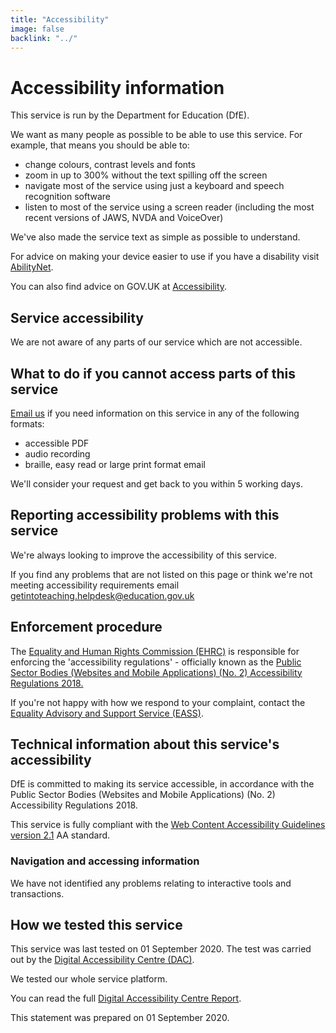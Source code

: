 ```yaml
---
title: "Accessibility"
image: false
backlink: "../"
---
```


<div class="content__right">

</div>

<div class="content__left">
  <h1>
    Accessibility information
  </h1>
    <p>
      This service is run by the Department for Education (DfE).
    </p>
    <p>
      We want as many people as possible to be able to use this service. For
      example, that means you should be able to:
    </p>
    <ul class="govuk-list govuk-list--bullet">
      <li>change colours, contrast levels and fonts</li>
      <li>zoom in up to 300% without the text spilling off the screen</li>
      <li>navigate most of the service using just a keyboard and speech recognition software</li>
      <li>
        listen to most of the service using a screen reader (including the most
        recent versions of JAWS, NVDA and VoiceOver)
      </li>
    </ul>
    <p>
      We've also made the service text as simple as possible to understand.
    </p>
    <p>
      For advice on making your device easier to use if you have a disability
      visit <a href="https://mcmw.abilitynet.org.uk/">AbilityNet</a>.
    </p>
    <p>
      You can also find advice on GOV.UK at <a href="https://www.gov.uk/help/accessibility">Accessibility</a>.
    </p>
    <h2 class="govuk-heading-m">Service accessibility</h2>
    <p>
      We are not aware of any parts of our service which are not accessible.
    </p>
    <h2 class="govuk-heading-m">What to do if you cannot access parts of this service</h2>
    <p>
       <a aria-label="Get into teaching support email address" href="mailto:getintoteaching.helpdesk@education.gov.uk">Email us</a> if you need information on this service in any of the following formats:
       <ul>
     <li>accessible PDF</li>
     <li>audio recording</li>
     <li>braille, easy read or large print format email</li> 
     </ul>
   </p>
      
 <p>
      We'll consider your request and get back to you within 5 working days.
    </p>
    <h2 class="govuk-heading-m">Reporting accessibility problems with this service</h2>
    <p>
      We're always looking to improve the accessibility of this service.
    </p>
    <p>
      If you find any problems that are not listed on this page or think we're
      not meeting accessibility requirements email 
      <a href="mailto:getintoteaching.helpdesk@education.gov.uk">getintoteaching.helpdesk@education.gov.uk</a>
    </p>
    <h2 class="govuk-heading-m">Enforcement procedure</h2>
    <p>
      The <a href="https://www.equalityhumanrights.com/en">Equality and Human Rights Commission (EHRC)</a>
      is responsible for
      enforcing the 'accessibility regulations' - officially known as the
      <a href="http://www.legislation.gov.uk/uksi/2018/852/contents/made">Public Sector Bodies (Websites and Mobile Applications) (No. 2) Accessibility Regulations 2018.</a>
    </p>
    <p>
      If you're not happy with how we respond to your complaint, contact the
      <a href="https://www.equalityadvisoryservice.com/">Equality Advisory and Support Service (EASS)</a>.
    </p>
    <h2 class="govuk-heading-m">Technical information about this service's accessibility</h2>
    <p>
      DfE is committed to making its service accessible, in accordance with the
      Public Sector Bodies (Websites and Mobile Applications) (No. 2)
      Accessibility Regulations 2018.
    </p>
    <p>
      This service is fully compliant with the <a href="https://www.w3.org/TR/WCAG21/">Web Content Accessibility Guidelines version 2.1</a> AA standard.
    </p>
    <h3 class="govuk-heading-s">
      Navigation and accessing information
    </h3>
    <p>
      We have not identified any problems relating to interactive tools and
      transactions.
    </p>
    <h2 class="govuk-heading-m">How we tested this service</h2>
    <p>
      This service was last tested on 01 September 2020. The test was carried out by
      the <a href="https://digitalaccessibilitycentre.org/">Digital Accessibility Centre (DAC)</a>.
    </p>
    <p>
        We tested our whole service platform.
    </p>
    <p>
      You can read the full <a href="/assets/documents/dac_git_report.pdf">Digital Accessibility Centre Report</a>.
    </p>
    <p class="govuk-hint">
      This statement was prepared on 01 September 2020.
    </p>
